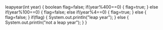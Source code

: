 leapyear(int year)
{
boolean flag=false;
if(year%400==0)
{
flag=true;
}
else if(year%100==0)
{
flag=false;
else if(year%4==0)
{
flag=true;
}
else
{
flag=false;
}
if(flag)
{
System.out.println("leap year");
}
else
{
System.out.println("not a leap year");
}
}
